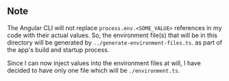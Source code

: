 ## Note
The Angular CLI will not replace `process.env.<SOME_VALUE>` references in my code with their actual values. So, the environment file(s) that will be in this directory will be generated by `../generate-environment-files.ts`. as part of the app's build and startup process.

Since I can now inject values into the environment files at will, I have decided to have only one file which will be `./environment.ts`.
